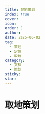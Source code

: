 ```yaml
---
title: 取地策划
index: true
cover: 
icon: 
order: 1
author: 
date: 2025-06-02
tag:
  - 策划
  - 定位
  - 取地
category:
  - 文档
  - 策划
sticky: 
star: 
---
```


# 取地策划
